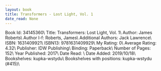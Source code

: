 ```yaml
---
layout: book
title: Transformers - Lost Light, Vol. 1
date_read: None
---
```


Book Id: 34145360\ 
Title: Transformers: Lost Light, Vol. 1\ 
Author: James Roberts\ 
Author l-f: Roberts, James\ 
Additional Authors: Jack Lawrence\ 
ISBN: 1631409921\ 
ISBN13: 9781631409929\ 
My Rating: 0\ 
Average Rating: 4.32\ 
Publisher: IDW Publishing\ 
Binding: Paperback\ 
Number of Pages: 152\ 
Year Published: 2017\ 
Date Read: \ 
Date Added: 2019/10/18\ 
Bookshelves: kupka-wstydu\ 
Bookshelves with positions: kupka-wstydu (#415)\ 


